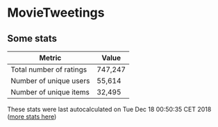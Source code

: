 # MovieTweetings
## Some stats

Metric | Value
--- | ---
Total number of ratings                 | 747,247
Number of unique users                  | 55,614
Number of unique items                  | 32,495
These stats were last autocalculated on Tue Dec 18 00:50:35 CET 2018  ([more stats here](./stats.md))

